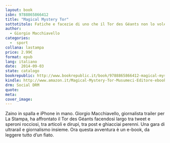 ```yaml
---
layout: book
isbn: 9788865866412
title: "Magical Mystery Tor"
sottotitolo: Fatiche e facezie di uno che il Tor des Géants non lo voleva proprio fare
author:
  - Giorgio Macchiavello
categories:
  -  sport
collana: lastampa
price: 2.99€
format: epub
lang: italiano
date:  2014-09-03
state: catalogo
bookrepublic: http://www.bookrepublic.it/book/9788865866412-magical-mystery-tor/
kindle: http://www.amazon.it/Magical-Mystery-Tor-Musumeci-Editore-ebook/dp/B00NA88NK8/ref=sr_1_fkmr0_1?ie=UTF8&qid=1413975508&sr=8-1-fkmr0&keywords=magilca+mystery+tor
drm: Social DRM
quote:
meta:
cover_image:
---
```

Zaino in spalla e iPhone in mano. Giorgio Macchiavello, giornalista trailer per La Stampa, ha affrontato il Tor des Géants facendosi largo tra tweet e speroni rocciosi, tra articoli e dirupi, tra post e ghiacciai perenni. Una gara di ultrarail e giornalismo insieme. Ora questa avventura è un e-book, da leggere tutto d’un fiato.
